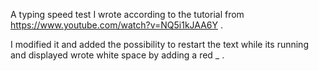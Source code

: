 A typing speed test I wrote according to the tutorial from https://www.youtube.com/watch?v=NQ5i1kJAA6Y .

I modified it and added the possibility to restart the text while its running and displayed wrote white space by adding a red _ .